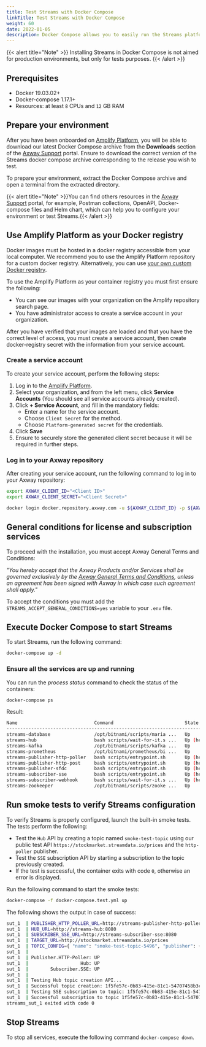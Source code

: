```yaml
---
title: Test Streams with Docker Compose
linkTitle: Test Streams with Docker Compose
weight: 60
date: 2022-01-05
description: Docker Compose allows you to easily run the Streams platform on your local environment, without major infrastructure prerequisites. Learn how to test Streams using Docker Compose.
---
```


{{< alert title="Note" >}}
Installing Streams in Docker Compose is not aimed for production environments, but only for tests purposes.
{{< /alert >}}

## Prerequisites

* Docker 19.03.02+
* Docker-compose 1.17.1+
* Resources: at least `8` CPUs and `12` GB RAM

## Prepare your environment

After you have been onboarded on [Amplify Platform](https://platform.axway.com), you will be able to download our latest Docker Compose archive from the **Downloads** section of the [Axway Support](https://support.axway.com/en/search/index/type/Downloads/sort/created%7Cdesc/ipp/10/product/596/version/3074) portal. Ensure to download the correct version of the Streams docker compose archive corresponding to the release you wish to test.

To prepare your environment, extract the Docker Compose archive and open a terminal from the extracted directory.

{{< alert title="Note" >}}You can find others resources in the [Axway Support](https://support.axway.com/en) portal, for example, Postman collections, OpenAPI, Docker-compose files and Helm chart, which can help you to configure your environment or test Streams.{{< /alert >}}

## Use Amplify Platform as your Docker registry

Docker images must be hosted in a docker registry accessible from your local computer. We recommend you to use the Amplify Platform repository for a custom docker registry. Alternatively, you can use [your own custom Docker registry](/docs/install/customize-install#use-a-custom-docker-registry).

To use the Amplify Platform as your container registry you must first ensure the following:

* You can see our images with your organization on the Amplify repository search page.
* You have administrator access to create a service account in your organization.

After you have verified that your images are loaded and that you have the correct level of access, you must create a service account, then create docker-registry secret with the information from your service account.

### Create a service account

To create your service account, perform the following steps:

1. Log in to the [Amplify Platform](https://platform.axway.com).
2. Select your organization, and from the left menu, click **Service Accounts** (You should see all service accounts already created).
3. Click **+ Service Account**, and fill in the mandatory fields:
    * Enter a name for the service account.
    * Choose `Client Secret` for the method.
    * Choose `Platform-generated secret` for the credentials.
4. Click **Save**
5. Ensure to securely store the generated client secret because it will be required in further steps.

### Log in to your Axway repository

After creating your service account, run the following command to log in to your Axway repository:

```bash
export AXWAY_CLIENT_ID="<Client ID>"
export AXWAY_CLIENT_SECRET="<Client Secret>"

docker login docker.repository.axway.com -u ${AXWAY_CLIENT_ID} -p ${AXWAY_CLIENT_SECRET}
```

## General conditions for license and subscription services

To proceed with the installation, you must accept Axway General Terms and Conditions:

*"You hereby accept that the Axway Products and/or Services shall be governed exclusively by the [Axway General Terms and Conditions](https://cdn.axway.com/u/Axway_General_Conditions_version_april_2014_eng%20(France).pdf), unless an agreement has been signed with Axway in which case such agreement shall apply."*

To accept the conditions you must add the `STREAMS_ACCEPT_GENERAL_CONDITIONS=yes` variable to your `.env` file.

## Execute Docker Compose to start Streams

To start Streams, run the following command:

```bash
docker-compose up -d
```

### Ensure all the services are up and running

You can run the *process status* command to check the status of the containers:

```bash
docker-compose ps
```

Result:

```bash
Name                            Command                          State          Ports                                         
----------------------------------------------------------------------------------------------------------------------------------------------------------------------
streams-database                /opt/bitnami/scripts/maria ...   Up             0.0.0.0:3306->3306/tcp,:::3306->3306/tcp                                              
streams-hub                     bash scripts/wait-for-it.s ...   Up (healthy)   0.0.0.0:50001->50001/tcp,:::50001->50001/tcp, 0.0.0.0:9001->8080/tcp,:::9001->8080/tcp
streams-kafka                   /opt/bitnami/scripts/kafka ...   Up             0.0.0.0:29092->29092/tcp,:::29092->29092/tcp, 0.0.0.0:9092->9092/tcp,:::9092->9092/tcp
streams-prometheus              /opt/bitnami/prometheus/bi ...   Up             0.0.0.0:9090->9090/tcp,:::9090->9090/tcp                                              
streams-publisher-http-poller   bash scripts/entrypoint.sh       Up (healthy)   0.0.0.0:50002->50002/tcp,:::50002->50002/tcp, 0.0.0.0:9002->8080/tcp,:::9002->8080/tcp
streams-publisher-http-post     bash scripts/entrypoint.sh       Up (healthy)   0.0.0.0:50004->50004/tcp,:::50004->50004/tcp, 0.0.0.0:9004->8080/tcp,:::9004->8080/tcp
streams-publisher-sfdc          bash scripts/entrypoint.sh       Up (healthy)   0.0.0.0:50006->50006/tcp,:::50006->50006/tcp, 0.0.0.0:9006->8080/tcp,:::9006->8080/tcp
streams-subscriber-sse          bash scripts/entrypoint.sh       Up (healthy)   0.0.0.0:50000->50000/tcp,:::50000->50000/tcp, 0.0.0.0:9000->8080/tcp,:::9000->8080/tcp
streams-subscriber-webhook      bash scripts/wait-for-it.s ...   Up (healthy)   0.0.0.0:50003->50003/tcp,:::50003->50003/tcp, 0.0.0.0:9003->8080/tcp,:::9003->8080/tcp
streams-zookeeper               /opt/bitnami/scripts/zooke ...   Up             0.0.0.0:2181->2181/tcp,:::2181->2181/tcp, 2888/tcp, 3888/tcp, 8080/tcp    
```

## Run smoke tests to verify Streams configuration

To verify Streams is properly configured, launch the built-in smoke tests. The tests perform the following:

* Test the `Hub` API by creating a topic named `smoke-test-topic` using our public test API `https://stockmarket.streamdata.io/prices` and the `http-poller` publisher.
* Test the `SSE` subscription API by starting a subscription to the topic previously created.
* If the test is successful, the container exits with code `0`, otherwise an error is displayed.

Run the following command to start the smoke tests:

```bash
docker-compose -f docker-compose.test.yml up
```

The following shows the output in case of success:

```bash
sut_1  | PUBLISHER_HTTP_POLLER_URL=http://streams-publisher-http-poller:8080
sut_1  | HUB_URL=http://streams-hub:8080
sut_1  | SUBSCRIBER_SSE_URL=http://streams-subscriber-sse:8080
sut_1  | TARGET_URL=http://stockmarket.streamdata.io/prices
sut_1  | TOPIC_CONFIG={ "name": "smoke-test-topic-5496", "publisher": {"type": "http-poller","config": {"url": "http://stockmarket.streamdata.io/prices","pollingPeriod": "PT1S"}}}
sut_1  |
sut_1  | Publisher.HTTP-Poller: UP
sut_1  |                   Hub: UP
sut_1  |        Subscriber.SSE: UP
sut_1  | 
sut_1  | Testing Hub topic creation API...
sut_1  | Successful topic creation: 1f5fe57c-0b83-415e-81c1-54707458b3c3
sut_1  | Testing SSE subscription to topic: 1f5fe57c-0b83-415e-81c1-54707458b3c3
sut_1  | Successful subscription to topic 1f5fe57c-0b83-415e-81c1-54707458b3c3 events 'snapshot,patch,patch,patch,patch,patch,patch,'
streams_sut_1 exited with code 0
```

## Stop Streams

To stop all services, execute the following command `docker-compose down`.